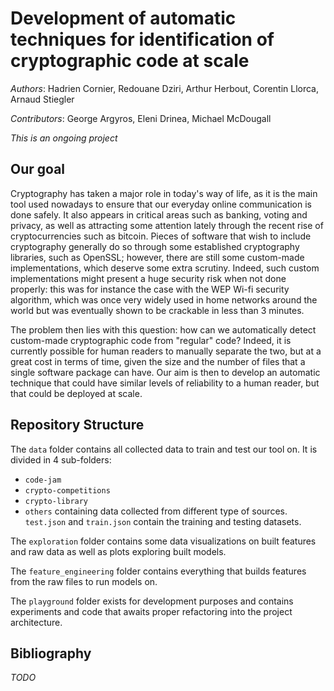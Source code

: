 # Development of automatic techniques for identification of cryptographic code at scale

_Authors_: Hadrien Cornier, Redouane Dziri, Arthur Herbout, Corentin Llorca, Arnaud Stiegler

_Contributors_: George Argyros, Eleni Drinea, Michael McDougall

*This is an ongoing project*

## Our goal

Cryptography has taken a major role in today's way of life, as it is the main tool used nowadays to ensure that our everyday online communication is done safely. It also appears in critical areas such as banking, voting and privacy, as well as attracting some attention lately through the recent rise of cryptocurrencies such as bitcoin. Pieces of software that wish to include cryptography generally do so through some established cryptography libraries, such as OpenSSL; however, there are still some custom-made implementations, which deserve some extra scrutiny. Indeed, such custom implementations might present a huge security risk when not done properly: this was for instance the case with the WEP Wi-fi security algorithm, which was once very widely used in home networks around the world but was eventually shown to be crackable in less than 3 minutes.

The problem then lies with this question: how can we automatically detect custom-made cryptographic code from "regular" code? Indeed, it is currently possible for human readers to manually separate the two, but at a great cost in terms of time, given the size and the number of files that a single software package can have. Our aim is then to develop an automatic technique that could have similar levels of reliability to a human reader, but that could be deployed at scale. 

## Repository Structure

The `data` folder contains all collected data to train and test our tool on. It is divided in 4 sub-folders:
- `code-jam`
- `crypto-competitions`
- `crypto-library`
- `others`
containing data collected from different type of sources.
`test.json` and `train.json` contain the training and testing datasets.

The `exploration` folder contains some data visualizations on built features and raw data as well as plots exploring built models.

The `feature_engineering` folder contains everything that builds features from the raw files to run models on.

The `playground` folder exists for development purposes and contains experiments and code that awaits proper refactoring into the project architecture.

## Bibliography

_TODO_
